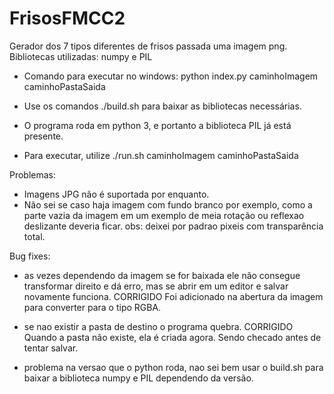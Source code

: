 # FrisosFMCC2

Gerador dos 7 tipos diferentes de frisos passada uma imagem png.
Bibliotecas utilizadas: numpy e PIL

- Comando para executar no windows: python index.py caminhoImagem caminhoPastaSaida

- Use os comandos ./build.sh para baixar as bibliotecas necessárias.

- O programa roda em python 3, e portanto a biblioteca PIL já está presente.

- Para executar, utilize ./run.sh caminhoImagem caminhoPastaSaida

Problemas:
- Imagens JPG não é suportada por enquanto.
- Não sei se caso haja imagem com fundo branco por exemplo, como a parte vazia da imagem em um exemplo de meia rotação ou reflexao deslizante deveria ficar. obs: deixei por padrao pixeis com transparência total.


Bug fixes: 

- as vezes dependendo da imagem se for baixada ele não consegue transformar direito e dá erro, mas se abrir em um editor e salvar novamente funciona. CORRIGIDO
Foi adicionado na abertura da imagem para converter para o tipo RGBA.

- se nao existir a pasta de destino o programa quebra. CORRIGIDO
Quando a pasta não existe, ela é criada agora. Sendo checado antes de tentar salvar.

- problema na versao que o python roda, nao sei bem usar o build.sh para baixar a biblioteca numpy e PIL dependendo da versão.
